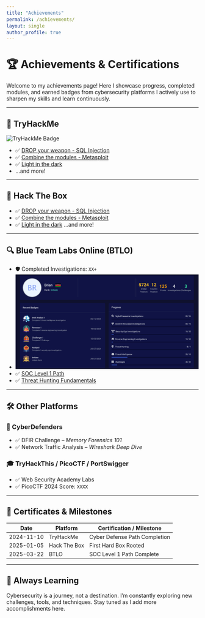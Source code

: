 ```yaml
---
title: "Achievements"
permalink: /achievements/
layout: single
author_profile: true
---
```


# 🏆 Achievements & Certifications

Welcome to my achievements page! Here I showcase progress, completed modules, and earned badges from cybersecurity platforms I actively use to sharpen my skills and learn continuously.

---

## 🔐 TryHackMe

![TryHackMe Badge](https://tryhackme-badges.s3.amazonaws.com/Bucho.Brian.png)

- ✅ [DROP your weapon - SQL Injection](https://academy.hackthebox.com/achievement/badge/c771d713-3864-11ef-b18dbea50ffe6cb4)
- ✅ [Combine the modules - Metasploit](https://academy.hackthebox.com/achievement/badge/500d8c50-2dae-11ef-b18dbea50ffe6cb4)
- ✅ [Light in the dark](https://academy.hackthebox.com/achievement/badge/c4552470-270c-11ef-b18d-bea50ffe6cb4)
- ...and more!

---

## 🧪 Hack The Box

- ✅ [DROP your weapon - SQL Injection](https://academy.hackthebox.com/achievement/badge/c771d713-3864-11ef-b18dbea50ffe6cb4)
- ✅ [Combine the modules - Metasploit](https://academy.hackthebox.com/achievement/badge/500d8c50-2dae-11ef-b18dbea50ffe6cb4)
- ✅ [Light in the dark](https://academy.hackthebox.com/achievement/badge/c4552470-270c-11ef-b18d-bea50ffe6cb4)
...and more!
---

## 🔍 Blue Team Labs Online (BTLO)

- 🛡️ Completed Investigations: `XX+`
- [![BlueTeam Labs Profile](/assets/images/blueteam-profile.png)](https://blueteamlabs.online/public/user/329d620442970383194ddf)
- ✅ [SOC Level 1 Path](https://blueteamlabs.online/)
- ✅ [Threat Hunting Fundamentals](#)

---

## 🛠️ Other Platforms

### 🎯 CyberDefenders
- ✅ DFIR Challenge – *Memory Forensics 101*
- ✅ Network Traffic Analysis – *Wireshark Deep Dive*

### 🎓 TryHackThis / PicoCTF / PortSwigger
- ✅ Web Security Academy Labs
- ✅ PicoCTF 2024 Score: `XXXX`

---

## 📜 Certificates & Milestones

| Date       | Platform     | Certification / Milestone                  |
|------------|--------------|--------------------------------------------|
| 2024-11-10 | TryHackMe    | Cyber Defense Path Completion              |
| 2025-01-05 | Hack The Box | First Hard Box Rooted                      |
| 2025-03-22 | BTLO         | SOC Level 1 Path Complete                  |

---

## 🧠 Always Learning

Cybersecurity is a journey, not a destination. I’m constantly exploring new challenges, tools, and techniques. Stay tuned as I add more accomplishments here.


